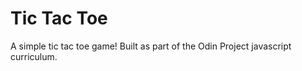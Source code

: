 # Tic Tac Toe

A simple tic tac toe game! Built as part of the Odin Project javascript curriculum.

